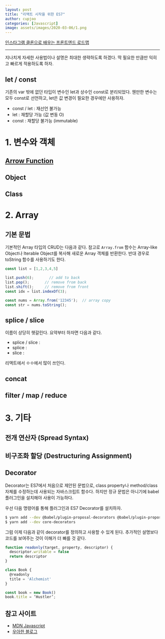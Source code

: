 ```yaml
---
layout: post
title: "리액트 시작을 위한 ES7"
author: cupjoo
categories: [Javascript]
image: assets/images/2020-03-06/1.png
---
```


[인스타그램 클론으로 배우는 프론트엔드 로드맵](https://cupjoo.github.io/인스타그램-클론으로-배우는-프론트엔드-로드맵)

---

지나치게 자세한 사용법이나 설명은 최대한 생략하도록 하겠다. 딱 필요한 만큼만 익히고 빠르게 적용하도록 하자.

## let / const

기존의 var 밖에 없던 타입이 변수인 let과 상수인 const로 분리되었다. 웬만한 변수는 모두 const로 선언하고, let은 값 변경이 필요한 경우에만 사용하자.

- const / let : 재선언 불가능
- let : 재할당 가능 (값 변동 O)
- const : 재할당 불가능 (immutable)

# 1. 변수와 객체

## [Arrow Function](https://developer.mozilla.org/ko/docs/Web/JavaScript/Reference/Functions/애로우_펑션)

## Object

## Class

# 2. Array

## 기본 문법

기본적인 Array 타입의 CRUD는 다음과 같다. 참고로 `Array.from` 함수는 Array-like Object나 Iterable Object를 복사해 새로운 Array 객체를 반환한다. 반대 경우로 toString 함수를 사용하기도 한다.

```javascript
const list = [1,2,3,4,5]

list.push(6);	    // add to back
list.pop();	      // remove from back
list.shift();     // remove from front
const idx = list.indexOf(3);

const nums = Array.from('12345');  // array copy
const str = nums.toString();
```

## splice / slice

이름이 상당히 헷갈린다. 요약부터 하자면 다음과 같다.

- splice / slice : 
- splice : 
- slice : 

리액트에서 ㅇㅇ에서 많이 쓰인다.

## concat

## filter / map / reduce

# 3. 기타

## 전개 연산자 (Spread Syntax)

## 비구조화 할당 (Destructuring Assignment)

## Decorator

Decorator는 ES7에서 처음으로 제안된 문법으로, class property나 method/class 자체를 수정하는데 사용되는 자바스크립트 함수다. 하지만 정규 문법은 아니기에 babel 플러그인을 설치해야 사용이 가능하다.

우선 다음 명령어를 통해 플러그인과 ES7 Decorator를 설치하자.

```bash
$ yarn add --dev @babel/plugin-proposal-decorators @babel/plugin-proposal-class-properties
$ yarn add --dev core-decorators
```

그럼 이제 다음과 같이 decorator를 정의하고 사용할 수 있게 된다. 추가적인 설명보다 코드를 보여주는 것이 이해가 더 빠를 것 같다.

```javascript
function readonly(target, property, descriptor) {  
  descriptor.writable = false
  return descriptor
}

class Book {  
  @readonly
  title = 'Alchemist'
}

const book = new Book()  
book.title = ‘Hustler’;
```

## 참고 사이트

> 
- [MDN Javascript](https://developer.mozilla.org/ko/docs/Web/JavaScript/Reference)
- [우아한 블로그](https://blog-kr.zoyi.co/channel-frontend-decorator/)
